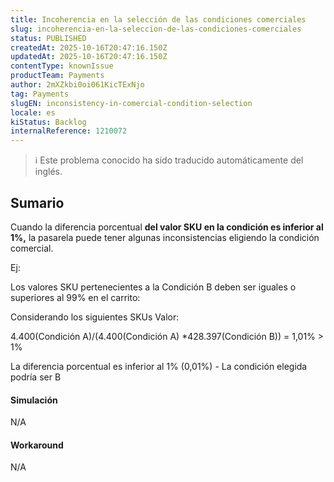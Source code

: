 ```yaml
---
title: Incoherencia en la selección de las condiciones comerciales
slug: incoherencia-en-la-seleccion-de-las-condiciones-comerciales
status: PUBLISHED
createdAt: 2025-10-16T20:47:16.150Z
updatedAt: 2025-10-16T20:47:16.150Z
contentType: knownIssue
productTeam: Payments
author: 2mXZkbi0oi061KicTExNjo
tag: Payments
slugEN: inconsistency-in-comercial-condition-selection
locale: es
kiStatus: Backlog
internalReference: 1210072
---
```


>ℹ️ Este problema conocido ha sido traducido automáticamente del inglés.

## Sumario


Cuando la diferencia porcentual **del valor SKU en la condición es inferior al 1%,** la pasarela puede tener algunas inconsistencias eligiendo la condición comercial.

Ej:

Los valores SKU pertenecientes a la Condición B deben ser iguales o superiores al 99% en el carrito:

Considerando los siguientes SKUs Valor:

4.400(Condición A)/(4.400(Condición A) *428.397(Condición B)) = 1,01% > 1%

La diferencia porcentual es inferior al 1% (0,01%) - La condición elegida podría ser B


#### Simulación


N/A


#### Workaround


N/A



